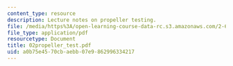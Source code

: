 ```yaml
---
content_type: resource
description: Lecture notes on propeller testing.
file: /media/https%3A/open-learning-course-data-rc.s3.amazonaws.com/2-611-marine-power-and-propulsion-fall-2006/a0b75e4570cbaebb07e9862996334217_02propeller_test.pdf
file_type: application/pdf
resourcetype: Document
title: 02propeller_test.pdf
uid: a0b75e45-70cb-aebb-07e9-862996334217
---
```

